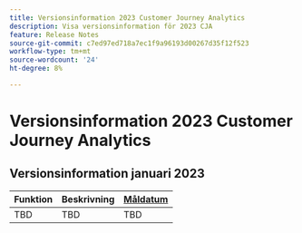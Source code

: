 ```yaml
---
title: Versionsinformation 2023 Customer Journey Analytics
description: Visa versionsinformation för 2023 CJA
feature: Release Notes
source-git-commit: c7ed97ed718a7ec1f9a96193d00267d35f12f523
workflow-type: tm+mt
source-wordcount: '24'
ht-degree: 8%

---
```


# Versionsinformation 2023 Customer Journey Analytics

## Versionsinformation januari 2023

| Funktion | Beskrivning | [Måldatum](/help/release-notes/releases.md) |
| ----------- | ---------- | ----- |
| TBD | TBD | TBD |